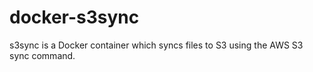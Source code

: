 # docker-s3sync
s3sync is a Docker container which syncs files to S3 using the AWS S3 sync command.
